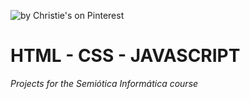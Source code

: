 ![](https://i.pinimg.com/564x/af/69/92/af69921bd04546c232d0a0aa3ba437c5.jpg "by Christie's on Pinterest")
 
# HTML - CSS - JAVASCRIPT
*Projects for the Semiótica Informática course*
